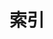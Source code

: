  

# 索引

[^1]: 兵在德语中是农民。——译注

[^2]: 伊斯兰教什叶派领袖的名字。——译注

[^3]: 这些词的构成均以钥匙开头：钥匙＋词语＝密码，钥匙＋场景＝关键场景，钥匙＋经历＝关键经历。——译注
